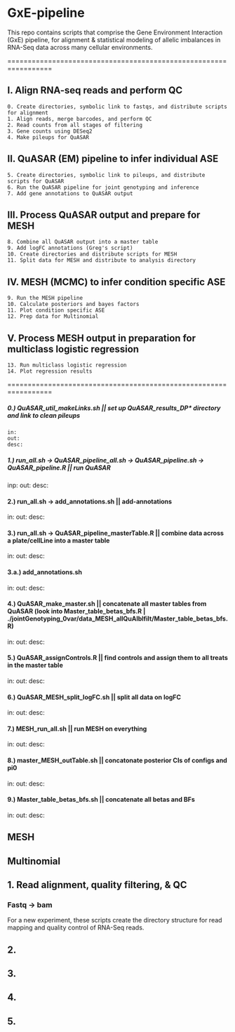 # GxE-pipeline

This repo contains scripts that comprise the Gene Environment Interaction (GxE) pipeline, for alignment & statistical modeling of allelic imbalances in RNA-Seq data across many cellular environments.

=================================================================

## I. Align RNA-seq reads and perform QC
    0. Create directories, symbolic link to fastqs, and distribute scripts for alignment
    1. Align reads, merge barcodes, and perform QC
    2. Read counts from all stages of filtering
    3. Gene counts using DESeq2
    4. Make pileups for QuASAR
## II. QuASAR (EM) pipeline to infer individual ASE
    5. Create directories, symbolic link to pileups, and distribute scripts for QuASAR
    6. Run the QuASAR pipeline for joint genotyping and inference   
    7. Add gene annotations to QuASAR output
## III. Process QuASAR output and prepare for MESH 
    8. Combine all QuASAR output into a master table
    9. Add logFC annotations (Greg's script)
    10. Create directories and distribute scripts for MESH	
    11. Split data for MESH and distribute to analysis directory
## IV. MESH (MCMC) to infer condition specific ASE
    9. Run the MESH pipeline
    10. Calculate posteriors and bayes factors
    11. Plot condition specific ASE
    12. Prep data for Multinomial
## V. Process MESH output in preparation for multiclass logistic regression
    13. Run multiclass logistic regression
    14. Plot regression results
=================================================================

##### 0.) QuASAR_util_makeLinks.sh || set up QuASAR_results_DP* directory and link to clean pileups
    in:
    out:
    desc:

##### 1.) run_all.sh -> QuASAR_pipeline_all.sh -> QuASAR_pipeline.sh -> QuASAR_pipeline.R || run QuASAR
inp:
out: 
desc:

#### 2.) run_all.sh -> add_annotations.sh || add-annotations
in:
out:
desc:

#### 3.) run_all.sh -> QuASAR_pipeline_masterTable.R || combine data across a plate/cellLine into a master table
in:
out:
desc:

#### 3.a.) add_annotations.sh 
in:
out:
desc:

#### 4.) QuASAR_make_master.sh || concatenate all master tables from QuASAR (look into Master_table_betas_bfs.R | ./jointGenotyping_0var/data_MESH_allQuAlblfilt/Master_table_betas_bfs.R) 
in:
out:
desc:

#### 5.) QuASAR_assignControls.R || find controls and assign them to all treats in the master table
in:
out:
desc:

#### 6.) QuASAR_MESH_split_logFC.sh || split all data on logFC 
in:
out:
desc:

#### 7.) MESH_run_all.sh || run MESH on everything
in:
out:
desc:

#### 8.) master_MESH_outTable.sh || concatonate posterior CIs of configs and pi0	
in:
out:
desc:

#### 9.) Master_table_betas_bfs.sh || concatenate all betas and BFs
in:
out:
desc:



## MESH


## Multinomial


     	  	   	   		     
## 1. Read alignment, quality filtering, & QC  
### Fastq -> bam 
For a new experiment, these scripts create the directory structure for read mapping and quality control of RNA-Seq reads.

## 2.
###
	
## 3.
###

## 4.
###

## 5.
###
